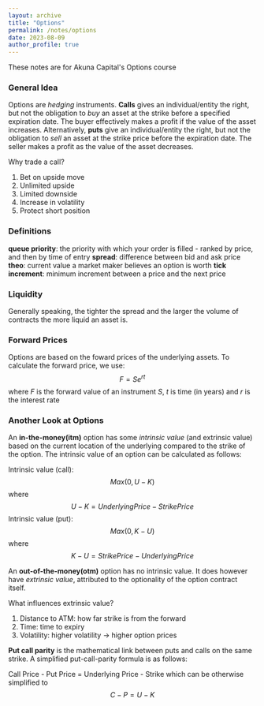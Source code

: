 ```yaml
---
layout: archive
title: "Options"
permalink: /notes/options
date: 2023-08-09
author_profile: true
---
```


These notes are for Akuna Capital's Options course

### General Idea

Options are _hedging_ instruments. **Calls** gives an individual/entity the right, but not the obligation to _buy_ an asset at the strike before a specified expiration date. The buyer effectively makes a profit if the value of the asset increases. Alternatively, **puts** give an individual/entity the right, but not the obligation to _sell_ an asset at the strike price before the expiration date. The seller makes a profit as the value of the asset decreases. 

Why trade a call?

1. Bet on upside move
2. Unlimited upside 
3. Limited downside
4. Increase in volatility
5. Protect short position  

### Definitions

**queue priority**: the priority with which your order is filled - ranked by price, and then by time of entry
**spread**: difference between bid and ask price
**theo**: current value a market maker believes an option is worth
**tick increment**: minimum increment between a price and the next price

### Liquidity

Generally speaking, the tighter the spread and the larger the volume of contracts the more liquid an asset is.

### Forward Prices 

Options are based on the foward prices of the underlying assets. To calculate the forward price, we use: $$F = Se^{rt}$$ where $F$ is the forward value of an instrument $S$, $t$ is time (in years) and $r$ is the interest rate

### Another Look at Options

An **in-the-money(itm)** option has some _intrinsic value_ (and extrinsic value) based on the current location of the underlying compared to the strike of the option. The intrinsic value of an option can be calculated as follows:

Intrinsic value (call): $$Max(0, U-K)$$ where $$U-K = Underlying Price - Strike Price$$
Intrinsic value (put): $$Max(0, K-U)$$ where $$K-U = Strike Price - Underlying Price$$

An **out-of-the-money(otm)** option has no intrinsic value. It does however have _extrinsic value_, attributed to the optionality of the option contract itself.

What influences extrinsic value?

1. Distance to ATM: how far strike is from the forward
2. Time: time to expiry
3. Volatility: higher volatility -> higher option prices

**Put call parity** is the mathematical link between puts and calls on the same strike. A simplified put-call-parity formula is as follows:

Call Price - Put Price = Underlying Price - Strike which can be otherwise simplified to $$C-P = U-K$$
